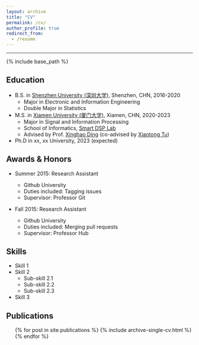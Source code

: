 ```yaml
---
layout: archive
title: "CV"
permalink: /cv/
author_profile: true
redirect_from:
  - /resume
---
```


***

{% include base_path %}

Education
------
* B.S. in [Shenzhen University (深圳大学)](https://www.szu.edu.cn/), Shenzhen, CHN, 2016-2020
  * Major in Electronic and Information Engineering
  * Double Major in Statistics
* M.S. in [Xiamen University (厦门大学)](https://www.xmu.edu.cn/), Xiamen, CHN, 2020-2023
  * Major in Signal and Information Processing
  * School of Informatics, [Smart DSP Lab](https://xmu-smartdsp.github.io/index.html)
  * Advised by Prof. [Xinghao Ding](https://scholar.google.com/citations?user=k5hVBfMAAAAJ&hl=zh-CN&oi=ao) (co-advised by [Xiaotong Tu](https://tormii.github.io/))
* Ph.D in xx, xx University, 2023 (expected)

Awards & Honors
------
* Summer 2015: Research Assistant
  * Github University
  * Duties included: Tagging issues
  * Supervisor: Professor Git

* Fall 2015: Research Assistant
  * Github University
  * Duties included: Merging pull requests
  * Supervisor: Professor Hub
  
Skills
------
* Skill 1
* Skill 2
  * Sub-skill 2.1
  * Sub-skill 2.2
  * Sub-skill 2.3
* Skill 3

Publications
------
  <ul>{% for post in site.publications %}
    {% include archive-single-cv.html %}
  {% endfor %}</ul>